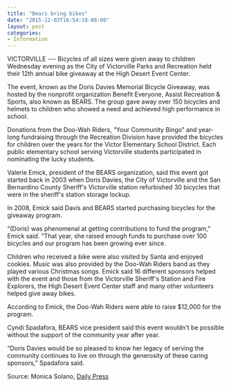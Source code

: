 ```yaml
---
title: "Bears bring bikes"
date: "2015-12-03T16:54:18-08:00"
layout: post
categories:
- Information
---
```


VICTORVILLE --- Bicycles of all sizes were given away to children Wednesday evening as the City of Victorville Parks and Recreation held their 12th annual bike giveaway at the High Desert Event Center.

The event, known as the Doris Davies Memorial Bicycle Giveaway, was hosted by the nonprofit organization Benefit Everyone, Assist Recreation &amp; Sports, also known as BEARS. The group gave away over 150 bicycles and helmets to children who showed a need and achieved high performance in school.

Donations from the Doo-Wah Riders, “Your Community Bingo” and year-long fundraising through the Recreation Division have provided the bicycles for children over the years for the Victor Elementary School District. Each public elementary school serving Victorville students participated in nominating the lucky students.

Valerie Emick, president of the BEARS organization, said this event got started back in 2003 when Doris Davies, the City of Victorville and the San Bernardino County Sheriff's Victorville station refurbished 30 bicycles that were in the sheriff's station storage lockup.

In 2008, Emick said Davis and BEARS started purchasing bicycles for the giveaway program.

“(Doris) was phenomenal at getting contributions to fund the program,” Emick said. “That year, she raised enough funds to purchase over 100 bicycles and our program has been growing ever since.

Children who received a bike were also visited by Santa and enjoyed cookies. Music was also provided by the Doo-Wah Riders band as they played various Christmas songs. Emick said 16 different sponsors helped with the event and those from the Victorville Sheriff's Station and Fire Explorers, the High Desert Event Center staff and many other volunteers helped give away bikes.

According to Emick, the Doo-Wah Riders were able to raise $12,000 for the program.

Cyndi Spadafora, BEARS vice president said this event wouldn't be possible without the support of the community year after year.

“Doris Davies would be so pleased to know her legacy of serving the community continues to live on through the generosity of these caring sponsors,” Spadafora said.

Source: Monica Solano, [Daily Press](https://www.vvdailypress.com/)